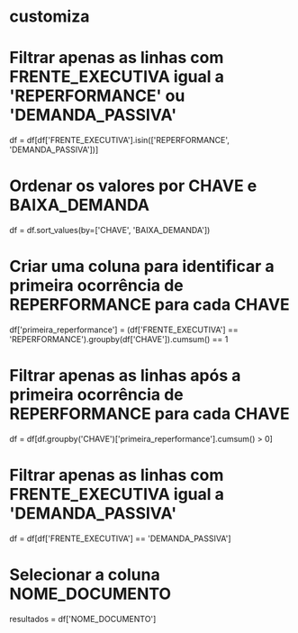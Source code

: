 # customiza

# Filtrar apenas as linhas com FRENTE_EXECUTIVA igual a 'REPERFORMANCE' ou 'DEMANDA_PASSIVA'
df = df[df['FRENTE_EXECUTIVA'].isin(['REPERFORMANCE', 'DEMANDA_PASSIVA'])]

# Ordenar os valores por CHAVE e BAIXA_DEMANDA
df = df.sort_values(by=['CHAVE', 'BAIXA_DEMANDA'])

# Criar uma coluna para identificar a primeira ocorrência de REPERFORMANCE para cada CHAVE
df['primeira_reperformance'] = (df['FRENTE_EXECUTIVA'] == 'REPERFORMANCE').groupby(df['CHAVE']).cumsum() == 1

# Filtrar apenas as linhas após a primeira ocorrência de REPERFORMANCE para cada CHAVE
df = df[df.groupby('CHAVE')['primeira_reperformance'].cumsum() > 0]

# Filtrar apenas as linhas com FRENTE_EXECUTIVA igual a 'DEMANDA_PASSIVA'
df = df[df['FRENTE_EXECUTIVA'] == 'DEMANDA_PASSIVA']

# Selecionar a coluna NOME_DOCUMENTO
resultados = df['NOME_DOCUMENTO']

